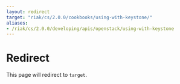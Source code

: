 ```yaml
---
layout: redirect
target: "riak/cs/2.0.0/cookbooks/using-with-keystone/"
aliases:
- /riak/cs/2.0.0/developing/apis/openstack/using-with-keystone
---
```


# Redirect

This page will redirect to `target`.
